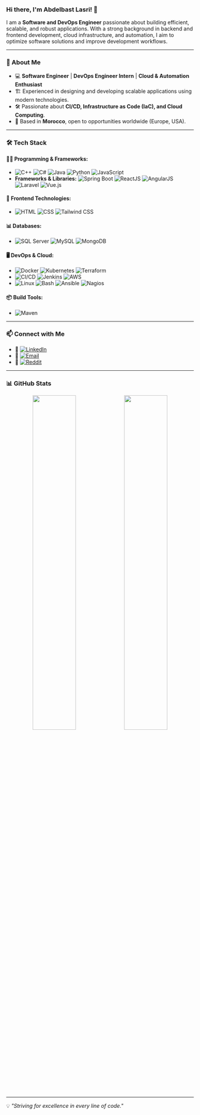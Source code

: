 ### Hi there, I'm Abdelbast Lasri! 👋

I am a **Software and DevOps Engineer** passionate about building efficient, scalable, and robust applications. With a strong background in backend and frontend development, cloud infrastructure, and automation, I aim to optimize software solutions and improve development workflows.

---

### 🚀 About Me
- 💻 **Software Engineer** | **DevOps Engineer Intern** | **Cloud & Automation Enthusiast**
- 🏗️ Experienced in designing and developing scalable applications using modern technologies.
- 🛠️ Passionate about **CI/CD, Infrastructure as Code (IaC), and Cloud Computing**.
- 📍 Based in **Morocco**, open to opportunities worldwide (Europe, USA).

---

### 🛠️ Tech Stack
#### **👨‍💻 Programming & Frameworks:**
- ![C++](https://img.shields.io/badge/C++-blue?style=flat&logo=c%2B%2B) ![C#](https://img.shields.io/badge/C%23-blueviolet?style=flat&logo=c-sharp) ![Java](https://img.shields.io/badge/Java-red?style=flat&logo=java) ![Python](https://img.shields.io/badge/Python-yellow?style=flat&logo=python) ![JavaScript](https://img.shields.io/badge/JavaScript-F7DF1E?style=flat&logo=javascript)
- **Frameworks & Libraries:** ![Spring Boot](https://img.shields.io/badge/Spring%20Boot-green?style=flat&logo=spring) ![ReactJS](https://img.shields.io/badge/React-blue?style=flat&logo=react) ![AngularJS](https://img.shields.io/badge/Angular-red?style=flat&logo=angular) ![Laravel](https://img.shields.io/badge/Laravel-orange?style=flat&logo=laravel) ![Vue.js](https://img.shields.io/badge/Vue.js-4FC08D?style=flat&logo=vue.js)

#### **🎨 Frontend Technologies:**
- ![HTML](https://img.shields.io/badge/HTML5-E34F26?style=flat&logo=html5&logoColor=white) ![CSS](https://img.shields.io/badge/CSS3-1572B6?style=flat&logo=css3&logoColor=white) ![Tailwind CSS](https://img.shields.io/badge/Tailwind_CSS-38B2AC?style=flat&logo=tailwind-css&logoColor=white)

#### **📊 Databases:**
- ![SQL Server](https://img.shields.io/badge/SQL%20Server-lightgray?style=flat&logo=microsoft-sql-server) ![MySQL](https://img.shields.io/badge/MySQL-blue?style=flat&logo=mysql) ![MongoDB](https://img.shields.io/badge/MongoDB-green?style=flat&logo=mongodb)

#### **🖥️ DevOps & Cloud:**
- ![Docker](https://img.shields.io/badge/Docker-blue?style=flat&logo=docker) ![Kubernetes](https://img.shields.io/badge/Kubernetes-blue?style=flat&logo=kubernetes) ![Terraform](https://img.shields.io/badge/Terraform-7B42BC?style=flat&logo=terraform)
- ![CI/CD](https://img.shields.io/badge/CI%2FCD-lightgray?style=flat&logo=github-actions) ![Jenkins](https://img.shields.io/badge/Jenkins-white?style=flat&logo=jenkins) ![AWS](https://img.shields.io/badge/AWS-orange?style=flat&logo=amazon-aws)
- ![Linux](https://img.shields.io/badge/Linux-black?style=flat&logo=linux) ![Bash](https://img.shields.io/badge/Bash-gray?style=flat&logo=gnu-bash) ![Ansible](https://img.shields.io/badge/Ansible-red?style=flat&logo=ansible) ![Nagios](https://img.shields.io/badge/Nagios-black?style=flat&logo=nagios)

#### **📦 Build Tools:**
- ![Maven](https://img.shields.io/badge/Maven-C71A36?style=flat&logo=apache-maven)

---

### 📫 Connect with Me
- 🔗 [![LinkedIn](https://img.shields.io/badge/LinkedIn-blue?style=flat&logo=linkedin)](https://www.linkedin.com/in/abdelbast-lasri-583028199/)
- 📧 [![Email](https://img.shields.io/badge/Email-D14836?style=flat&logo=gmail&logoColor=white)](mailto:worklasri247@gmail.com)
- 🏴 [![Reddit](https://img.shields.io/badge/Reddit-orange?style=flat&logo=reddit)](https://www.reddit.com/user/ABLASRI/)

---

### 📊 GitHub Stats
<div align="center">
  <img src="https://github-readme-stats.vercel.app/api?username=AbdelbastLasri&show_icons=true&theme=radical" width="48%" />
  <img src="https://github-readme-stats.vercel.app/api/top-langs/?username=AbdelbastLasri&layout=compact&theme=radical" width="48%" />
</div>

---

💡 _"Striving for excellence in every line of code."_
